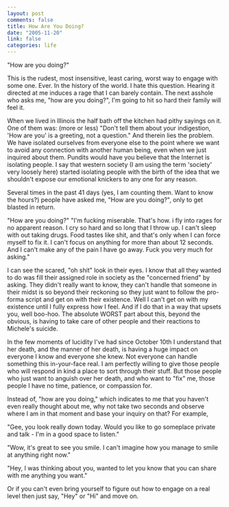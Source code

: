 ```yaml
--- 
layout: post
comments: false
title: How Are You Doing?
date: "2005-11-20"
link: false
categories: life
---
```

"How are you doing?"

This is the rudest, most insensitive, least caring, worst way to engage with some one. Ever. In the history of the world. I hate this question. Hearing it directed at me induces a rage that I can barely contain. The next asshole who asks me, "how are you doing?", I'm going to hit so hard their family will feel it.

When we lived in Illinois the half bath off the kitchen had pithy sayings on it. One of them was: (more or less) "Don't tell them about your indigestion, 'How are you' is a greeting, not a question." And therein lies the problem. We have isolated ourselves from everyone else to the point where we want to avoid any connection with another human being, even when we just inquired about them. Pundits would have you believe that the Internet is isolating people. I say that western society (I am using the term 'society' very loosely here) started isolating people with the birth of the idea that we shouldn't expose our emotional knickers to any one for any reason.

Several times in the past 41 days (yes, I am counting them. Want to know the hours?) people have asked me, "How are you doing?", only to get blasted in return.

"How are you doing?"
"I'm fucking miserable. That's how. i fly into rages for no apparent reason. I cry so hard and so long that I throw up. I can't sleep with out taking drugs. Food tastes like shit, and that's only when I can force myself to fix it. I can't focus on anything for more than about 12 seconds. And I can't make any of the pain I have go away. Fuck you very much for asking."

I can see the scared, "oh shit" look in their eyes. I know that all they wanted to do was fill their assigned role in society as the "concerned friend" by asking. They didn't really want to know, they can't handle that someone in their midst is so beyond their reckoning so they just want to follow the pro-forma script and get on with their existence. Well I can't get on with my existence until I fully express how I feel. And if I do that in a way that upsets you, well boo-hoo. The absolute WORST part about this, beyond the obvious, is having to take care of other people and their reactions to Michele's suicide.

In the few moments of lucidity I've had since October 10th I understand that her death, and the manner of her death, is having a huge impact on everyone I know and everyone she knew. Not everyone can handle something this in-your-face real. I am perfectly willing to give those people who will respond in kind a place to sort through their stuff. But those people who just want to anguish over her death, and who want to "fix" me, those people I have no time, patience, or compassion for.

Instead of, "how are you doing," which indicates to me that you haven't even really thought about me, why not take two seconds and observe where I am in that moment and base your inquiry on that? For example,

"Gee, you look really down today. Would you like to go someplace private and talk - I'm in a good space to listen."

"Wow, it's great to see you smile. I can't imagine how you manage to smile at anything right now."

"Hey, I was thinking about you, wanted to let you know that you can share with me anything you want."

Or if you can't even bring yourself to figure out how to engage on a real level then just say, "Hey" or "Hi" and move on.
